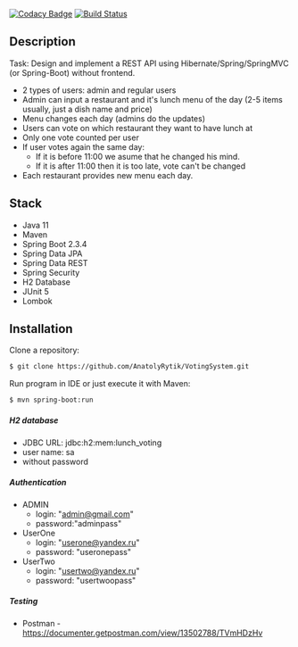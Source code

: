 [![Codacy Badge](https://app.codacy.com/project/badge/Grade/d17a322bdefb4925b634d46354985ad9)](https://www.codacy.com/gh/AnatolyRytik/VotingSystem/dashboard?utm_source=github.com&amp;utm_medium=referral&amp;utm_content=AnatolyRytik/VotingSystem&amp;utm_campaign=Badge_Grade)
[![Build Status](https://travis-ci.org/AnatolyRytik/VotingSystem.svg?branch=master)](https://travis-ci.org/AnatolyRytik/VotingSystem)

Description
------------
Task: Design and implement a REST API using Hibernate/Spring/SpringMVC (or Spring-Boot) without frontend.

 * 2 types of users: admin and regular users
 * Admin can input a restaurant and it's lunch menu of the day (2-5 items usually, just a dish name and price)
 * Menu changes each day (admins do the updates)
 * Users can vote on which restaurant they want to have lunch at
 * Only one vote counted per user
 * If user votes again the same day:
    - If it is before 11:00 we asume that he changed his mind.
    - If it is after 11:00 then it is too late, vote can't be changed
 * Each restaurant provides new menu each day.
 
Stack
------------
* Java 11
* Maven
* Spring Boot 2.3.4
* Spring Data JPA
* Spring Data REST
* Spring Security
* H2 Database
* JUnit 5
* Lombok

Installation
------------
Clone a repository:
```sh
$ git clone https://github.com/AnatolyRytik/VotingSystem.git
```

 Run program in IDE or just execute it with Maven:

```sh
$ mvn spring-boot:run
```

##### H2 database
* JDBC URL: jdbc:h2:mem:lunch_voting
* user name: sa
* without password 

##### Authentication
* ADMIN  
    * login: "admin@gmail.com"
    * password:"adminpass"
* UserOne
    * login: "userone@yandex.ru"
    * password: "useronepass"
* UserTwo 
    * login: "usertwo@yandex.ru"
    * password: "usertwoopass"

##### Testing
* Postman - https://documenter.getpostman.com/view/13502788/TVmHDzHv